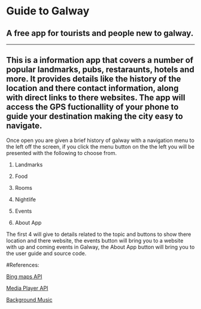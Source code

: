 # Guide to Galway
## A free app for tourists and people new to galway.

----

 This is a information app that covers a number of popular landmarks, pubs, restaraunts, hotels and more. It provides details like the history of the location and there contact information, along with direct links to there websites. The app will access the GPS fuctionallity of your phone to guide your destination making the city easy to navigate.
----

Once open you are given a brief history of galway with a navigation menu to the left off the screen, if you click the menu button on the the left you will be presented with the following to choose from.

1. Landmarks

2. Food

3. Rooms

4. Nightlife

5. Events

6. About App

The first 4 will give to details related to the topic and buttons to show there location and there website, the events button will bring you to a website with up and coming events in Galway, the About App button will bring you to the user guide and source code.

#References:

[Bing maps API](https://docs.microsoft.com/en-us/windows/uwp/maps-and-location/)

[Media Player API](https://msdn.microsoft.com/en-us/library/windows/desktop/dd758070(v=vs.85).aspx)

[Background Music](http://www.bensound.com/)